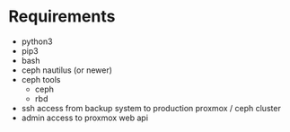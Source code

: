 # Requirements
- python3
- pip3
- bash
- ceph nautilus (or newer)
- ceph tools
    - ceph
    - rbd
- ssh access from backup system to production proxmox / ceph cluster
- admin access to proxmox web api
